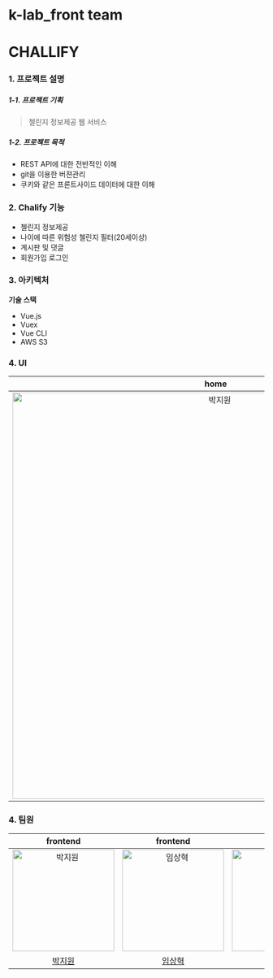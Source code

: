 # k-lab_front team

# CHALLIFY

### 1. 프로젝트 설명

##### 1-1. 프로젝트 기획

 > 첼린지 정보제공 웹 서비스

##### 1-2. 프로젝트 목적
 - REST API에 대한 전반적인 이해
 - git을 이용한 버젼관리
 - 쿠키와 같은 프론트사이드 데이터에 대한 이해
 
### 2. Chalify 기능
  - 첼린지 정보제공
  - 나이에 따른 위험성 첼린지 필터(20세이상)
  - 계시판 및 댓글
  - 회원가입 로그인
  
### 3. 아키텍처
**기술 스택**
* Vue.js
* Vuex
* Vue CLI
* AWS S3
### 4. UI
| home | category | challenge | ranking | community | profile |
| :---------------------------------------------: |:---------------------------------------------: |:---------------------------------------------: |:---------------------------------------------: |:---------------------------------------------: |:---------------------------------------------: |
|<img src="https://github.com/david-parkk/k-lab/assets/57484954/f18ddc71-fb27-48ce-99cf-7e059554c417" width=800px alt="박지원"/>|<img src="https://github.com/david-parkk/k-lab/assets/57484954/92e5f7fe-9528-4751-9276-dc09594373fd" width=800px alt="박지원"/>|<img src="https://github.com/david-parkk/k-lab/assets/57484954/c358cc9f-1eee-43bd-bd16-d6dc6ebd003f" width=800px  alt="박지원"/>|<img src="https://github.com/david-parkk/k-lab/assets/57484954/8d2f9d5c-99c0-4cf3-b84a-95754fe6afa8" width=800px  alt="박지원"/>|<img src="https://github.com/david-parkk/k-lab/assets/57484954/038e83c9-ebe8-484e-a7f1-5f467235517f" width=800px  alt="박지원"/>|<img src="https://github.com/david-parkk/k-lab/assets/57484954/76b3ba90-b51b-40d5-8c70-2ef5c9b811af" width=800px  alt="박지원"/>|


### 4. 팀원
| frontend | frontend |designer|
| :---------------------------------------------: |:---------------------------------------------: |:---------------------------------------------: |
| <img src="https://avatars.githubusercontent.com/david-parkk" width=200px alt="박지원"/> |<img src="https://avatars.githubusercontent.com/leemsh" width=200px alt="임상혁"/> |<img src="https://avatars.githubusercontent.com/hxezu" width=200px alt="현혜주"/> |
|                            [박지원](https://github.com/david-parkk)                            |                            [임상혁](https://github.com/leemsh)                            |                            [현혜주](https://github.com/hxezu)                            |

